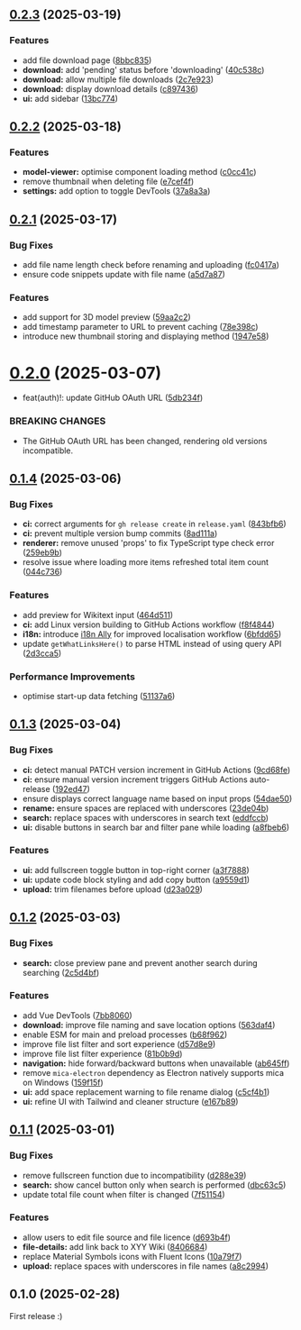 ## [0.2.3](https://github.com/XYY-huijiwiki/r-drive/compare/v0.2.2...v0.2.3) (2025-03-19)

### Features

- add file download page ([8bbc835](https://github.com/XYY-huijiwiki/r-drive/commit/8bbc835e05daf39a5e47e87c87b164c2301d5c40))
- **download:** add 'pending' status before 'downloading' ([40c538c](https://github.com/XYY-huijiwiki/r-drive/commit/40c538cc0a224ab32f2e467f4876f241e681095f))
- **download:** allow multiple file downloads ([2c7e923](https://github.com/XYY-huijiwiki/r-drive/commit/2c7e9234b2baa6374823c21ac1bd1ba03b91fd01))
- **download:** display download details ([c897436](https://github.com/XYY-huijiwiki/r-drive/commit/c89743693d2634ae5f69168c346a162849bf6a52))
- **ui:** add sidebar ([13bc774](https://github.com/XYY-huijiwiki/r-drive/commit/13bc774122e0f5bb84a5119f652722a00b646c2b))

## [0.2.2](https://github.com/XYY-huijiwiki/r-drive/compare/v0.2.1...v0.2.2) (2025-03-18)

### Features

- **model-viewer:** optimise component loading method ([c0cc41c](https://github.com/XYY-huijiwiki/r-drive/commit/c0cc41c790a2113d85f9af73c4a1687714df9f8c))
- remove thumbnail when deleting file ([e7cef4f](https://github.com/XYY-huijiwiki/r-drive/commit/e7cef4ff3a4c17b8654dbf8e3d118ca92731b6ef))
- **settings:** add option to toggle DevTools ([37a8a3a](https://github.com/XYY-huijiwiki/r-drive/commit/37a8a3afc23d72b56be277e7c785660b07741d17))

## [0.2.1](https://github.com/XYY-huijiwiki/r-drive/compare/v0.2.0...v0.2.1) (2025-03-17)

### Bug Fixes

- add file name length check before renaming and uploading ([fc0417a](https://github.com/XYY-huijiwiki/r-drive/commit/fc0417aec72e1f9f0048ffa53aadb1234151dd36))
- ensure code snippets update with file name ([a5d7a87](https://github.com/XYY-huijiwiki/r-drive/commit/a5d7a8764660cd1e245de28c87aa90bbfa0457d5))

### Features

- add support for 3D model preview ([59aa2c2](https://github.com/XYY-huijiwiki/r-drive/commit/59aa2c265c950cfcf072e9fa0824a6c9a95e1deb))
- add timestamp parameter to URL to prevent caching ([78e398c](https://github.com/XYY-huijiwiki/r-drive/commit/78e398c0adccfdfa5b1e3f6dbb919851efd5f8c7))
- introduce new thumbnail storing and displaying method ([1947e58](https://github.com/XYY-huijiwiki/r-drive/commit/1947e58cb6e19ab03cc55db3eaf590e51ef619fb))

# [0.2.0](https://github.com/XYY-huijiwiki/r-drive/compare/v0.1.4...v0.2.0) (2025-03-07)

- feat(auth)!: update GitHub OAuth URL ([5db234f](https://github.com/XYY-huijiwiki/r-drive/commit/5db234f360e44a9678dfd76897a7b45daf02b022))

### BREAKING CHANGES

- The GitHub OAuth URL has been changed, rendering old versions incompatible.

## [0.1.4](https://github.com/XYY-huijiwiki/r-drive/compare/v0.1.3...v0.1.4) (2025-03-06)

### Bug Fixes

- **ci:** correct arguments for `gh release create` in `release.yaml` ([843bfb6](https://github.com/XYY-huijiwiki/r-drive/commit/843bfb68d860c15c12638a4fa53e20ee1bd6782e))
- **ci:** prevent multiple version bump commits ([8ad111a](https://github.com/XYY-huijiwiki/r-drive/commit/8ad111a54f2e3daa6d5f4b321bfa17a61879bae5))
- **renderer:** remove unused 'props' to fix TypeScript type check error ([259eb9b](https://github.com/XYY-huijiwiki/r-drive/commit/259eb9b37eb5e429644bcf52f6c3502d234933a0))
- resolve issue where loading more items refreshed total item count ([044c736](https://github.com/XYY-huijiwiki/r-drive/commit/044c736284236362128742fc32967a9f38d6e6ed))

### Features

- add preview for Wikitext input ([464d511](https://github.com/XYY-huijiwiki/r-drive/commit/464d511a3ff78bfe7a3c997e221c48655f839269))
- **ci:** add Linux version building to GitHub Actions workflow ([f8f4844](https://github.com/XYY-huijiwiki/r-drive/commit/f8f48446b02e90aef96e472833b210b7221a6c69))
- **i18n:** introduce [i18n Ally](https://github.com/lokalise/i18n-ally) for improved localisation workflow ([6bfdd65](https://github.com/XYY-huijiwiki/r-drive/commit/6bfdd65d49a24c9b96ce1e529e339857f5cf6c42))
- update `getWhatLinksHere()` to parse HTML instead of using query API ([2d3cca5](https://github.com/XYY-huijiwiki/r-drive/commit/2d3cca5d8e2e38d8bb3f6afbbf4b592208896ed6))

### Performance Improvements

- optimise start-up data fetching ([51137a6](https://github.com/XYY-huijiwiki/r-drive/commit/51137a6ffc0393c6b71b3520794dddc6ccf560c0))

## [0.1.3](https://github.com/XYY-huijiwiki/r-drive/compare/v0.1.2...v0.1.3) (2025-03-04)

### Bug Fixes

- **ci:** detect manual PATCH version increment in GitHub Actions ([9cd68fe](https://github.com/XYY-huijiwiki/r-drive/commit/9cd68fefbaa532b07298335bb0fab5b6fd0d7234))
- **ci:** ensure manual version increment triggers GitHub Actions auto-release ([192ed47](https://github.com/XYY-huijiwiki/r-drive/commit/192ed47719d14ed916c939065c09adaef37aa754))
- ensure <code-block /> displays correct language name based on input props ([54dae50](https://github.com/XYY-huijiwiki/r-drive/commit/54dae50d782457ce01e828af3afa03c9219d588e))
- **rename:** ensure spaces are replaced with underscores ([23de04b](https://github.com/XYY-huijiwiki/r-drive/commit/23de04bcabd1f01b6b987d1f6b0b1e8df68901a9))
- **search:** replace spaces with underscores in search text ([eddfccb](https://github.com/XYY-huijiwiki/r-drive/commit/eddfccb7de436110d96ab0b78abef9b1b603a8aa))
- **ui:** disable buttons in search bar and filter pane while loading ([a8fbeb6](https://github.com/XYY-huijiwiki/r-drive/commit/a8fbeb67c2af004cd960d8701957d085ffcb644c))

### Features

- **ui:** add fullscreen toggle button in top-right corner ([a3f7888](https://github.com/XYY-huijiwiki/r-drive/commit/a3f7888a8a02a07327999b074ed553f48ea5df6b))
- **ui:** update code block styling and add copy button ([a9559d1](https://github.com/XYY-huijiwiki/r-drive/commit/a9559d117418b869b2b5c5634c431be286db2bed))
- **upload:** trim filenames before upload ([d23a029](https://github.com/XYY-huijiwiki/r-drive/commit/d23a029a4bccc8359adb9e7fb11cb227a5c7f697))

## [0.1.2](https://github.com/XYY-huijiwiki/r-drive/compare/v0.1.1...v0.1.2) (2025-03-03)

### Bug Fixes

- **search:** close preview pane and prevent another search during searching ([2c5d4bf](https://github.com/XYY-huijiwiki/r-drive/commit/2c5d4bfd7ebe2285255a1f1486b9f5a292bd4e8a))

### Features

- add Vue DevTools ([7bb8060](https://github.com/XYY-huijiwiki/r-drive/commit/7bb8060859184c476d9bb6109e115dfb6272f0c5))
- **download:** improve file naming and save location options ([563daf4](https://github.com/XYY-huijiwiki/r-drive/commit/563daf4c5df3bd405b4091fb69139d21fedce089))
- enable ESM for main and preload processes ([b68f962](https://github.com/XYY-huijiwiki/r-drive/commit/b68f962ed190197373967b1dcb1fc18d691b2613))
- improve file list filter and sort experience ([d57d8e9](https://github.com/XYY-huijiwiki/r-drive/commit/d57d8e9d76136fe6154ee88b6c7695288663007d))
- improve file list filter experience ([81b0b9d](https://github.com/XYY-huijiwiki/r-drive/commit/81b0b9d519753400d868580436a4d92dd5aeb609))
- **navigation:** hide forward/backward buttons when unavailable ([ab645ff](https://github.com/XYY-huijiwiki/r-drive/commit/ab645ffa01ca5ee0b0a0dbb95326cabeda5e8d89))
- remove `mica-electron` dependency as Electron natively supports mica on Windows ([159f15f](https://github.com/XYY-huijiwiki/r-drive/commit/159f15f7dfdf79fc35076d149b0ce4b4645dcc32))
- **ui:** add space replacement warning to file rename dialog ([c5cf4b1](https://github.com/XYY-huijiwiki/r-drive/commit/c5cf4b148cafb38821c1b0ea7cc34bd8e9b185fb))
- **ui:** refine UI with Tailwind and cleaner structure ([e167b89](https://github.com/XYY-huijiwiki/r-drive/commit/e167b898ba0bce9f7c785ba733c4d3e5e84a1342))

## [0.1.1](https://github.com/XYY-huijiwiki/r-drive/compare/v0.1.0...v0.1.1) (2025-03-01)

### Bug Fixes

- remove fullscreen function due to incompatibility ([d288e39](https://github.com/XYY-huijiwiki/r-drive/commit/d288e39098224a27202c8a86c2b50ffafd7146c6))
- **search:** show cancel button only when search is performed ([dbc63c5](https://github.com/XYY-huijiwiki/r-drive/commit/dbc63c5d95591ef5f21097d96098861b0395d73c))
- update total file count when filter is changed ([7f51154](https://github.com/XYY-huijiwiki/r-drive/commit/7f511545f1ea69205aaf2d5ce5ed9c55c4e3f680))

### Features

- allow users to edit file source and file licence ([d693b4f](https://github.com/XYY-huijiwiki/r-drive/commit/d693b4f4f471021b70fbd00c1562f75eed903593))
- **file-details:** add link back to XYY Wiki ([8406684](https://github.com/XYY-huijiwiki/r-drive/commit/8406684ea7ba55b0a701af787a306df53e937b02))
- replace Material Symbols icons with Fluent Icons ([10a79f7](https://github.com/XYY-huijiwiki/r-drive/commit/10a79f7c9f3006510899faf3500c1fea56e623f7))
- **upload:** replace spaces with underscores in file names ([a8c2994](https://github.com/XYY-huijiwiki/r-drive/commit/a8c2994d3757ce7c78253251ebe0d1b0647f1337))

## 0.1.0 (2025-02-28)

First release :)
